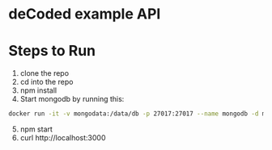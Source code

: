 # deCoded example API

# Steps to Run

1. clone the repo
2. cd into the repo
3. npm install
4. Start mongodb by running this: 
```bash
docker run -it -v mongodata:/data/db -p 27017:27017 --name mongodb -d mongo
```
5. npm start
6. curl http://localhost:3000
